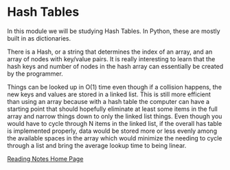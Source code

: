 # Hash Tables

In this module we will be studying Hash Tables. In Python, these are mostly built in as dictionaries.

There is a Hash, or a string that determines the index of an array, and an array of nodes with key/value pairs. It is really interesting to learn that the hash keys and number of nodes in the hash array can essentially be created by the programmer. 

Things can be looked up in O(1) time even though if a collision happens, the new keys and values are stored in a linked list. This is still more efficient than using an array because with a hash table the computer can have a starting point that should hopefully eliminate at least some items in the full array and narrow things down to only the linked list things. Even though you would have to cycle through N items in the linked list, if the overall has table is implemented properly, data would be stored more or less evenly among the available spaces in the array which would minimize the needing to cycle through a list and bring the average lookup time to being linear. 

[Reading Notes Home Page](README.md)